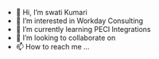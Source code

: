 - 👋 Hi, I’m swati Kumari
- 👀 I’m interested in Workday Consulting
- 🌱 I’m currently learning PECI Integrations
- 💞️ I’m looking to collaborate on 
- 📫 How to reach me ...

<!---
kmarturo/kmarturo is a ✨ special ✨ repository because its `README.md` (this file) appears on your GitHub profile.
You can click the Preview link to take a look at your changes.
--->
